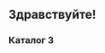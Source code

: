 <!DOCTYPE html>
<html lang="en">
<head>
   
 <h2> Здравствуйте! </h2> 
                <h3> Каталог 3  </h3> 
   

</head>
</html>
